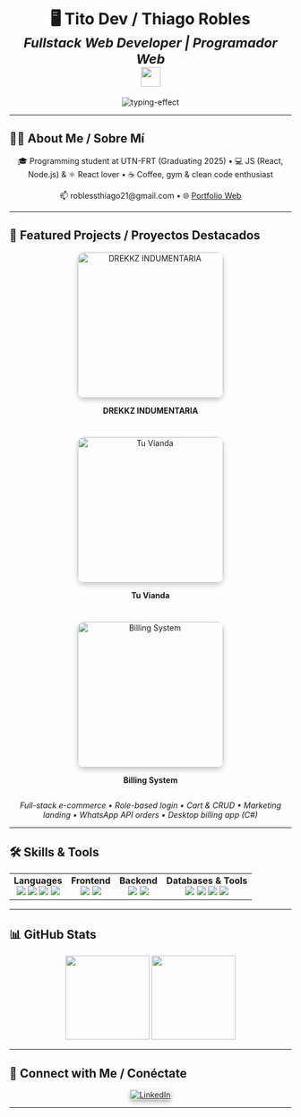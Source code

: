 <!-- ===========================
     👋 HI / HOLA 
=========================== -->

<h1 align="center">
  🖥️ Tito Dev / Thiago Robles  
  <br>
  <sub><i>Fullstack Web Developer | Programador Web</i></sub>
  <br>
  <img src="https://media.giphy.com/media/hvRJCLFzcasrR4ia7z/giphy.gif" width="35">
</h1>

<p align="center">
  <img src="https://readme-typing-svg.herokuapp.com?font=Fira+Code&weight=600&color=00FFFF&size=25&center=true&vCenter=true&width=700&height=100&lines=SI+PUEDES+IMAGINARLO,+PUEDES+PROGRAMARLO;IF+YOU+CAN+IMAGINE+IT,+YOU+CAN+BUILD+IT" alt="typing-effect" />
</p>

---

## 👨‍💻 About Me / Sobre Mí

<p align="center">
  🎓 Programming student at UTN-FRT (Graduating 2025) •  
  💻 JS (React, Node.js) & ⚛️ React lover •  
  ☕ Coffee, gym & clean code enthusiast
</p>

<p align="center">
  📫 roblessthiago21@gmail.com •  
  🌐 <a href="https://titodev.vercel.app" target="_blank">Portfolio Web</a>
</p>

---

## 🚀 Featured Projects / Proyectos Destacados

<div align="center" style="display: flex; justify-content: center; flex-wrap: wrap; gap: 25px;">

  <!-- Project Card 1 -->
  <a href="https://github.com/T1T0Dev/E-COMMERCE" target="_blank" style="text-decoration: none;">
    <img src="https://github.com/user-attachments/assets/4cd733b2-1e5d-4e00-b11b-d6526573a577" width="260" style="border-radius: 12px; box-shadow: 0 4px 10px rgba(0,0,0,0.2);" alt="DREKKZ INDUMENTARIA" />
    <p align="center"><strong>DREKKZ INDUMENTARIA</strong></p>
  </a>

  <!-- Project Card 2 -->
  <a href="https://github.com/T1T0Dev/TU-VIANDA-REACT" target="_blank" style="text-decoration: none;">
    <img src="https://github.com/user-attachments/assets/dd966c6c-8e15-46a4-920f-0773b12c6d24" width="260" style="border-radius: 12px; box-shadow: 0 4px 10px rgba(0,0,0,0.2);" alt="Tu Vianda" />
    <p align="center"><strong>Tu Vianda</strong></p>
  </a>

  <!-- Project Card 3 -->
  <a href="https://github.com/T1T0Dev/KioscoApp" target="_blank" style="text-decoration: none;">
    <img src="https://github.com/user-attachments/assets/376f1f69-ae07-4f9d-8037-92b116f8c6d7" width="260" style="border-radius: 12px; box-shadow: 0 4px 10px rgba(0,0,0,0.2);" alt="Billing System" />
    <p align="center"><strong>Billing System</strong></p>
  </a>

</div>

<p align="center">
  <em>
    Full-stack e-commerce • Role-based login • Cart & CRUD  
    • Marketing landing • WhatsApp API orders  
    • Desktop billing app (C#)
  </em>
</p>

---

## 🛠️ Skills & Tools

<div align="center">
  <table>
    <tr>
      <td align="center">
        <strong>Languages</strong><br>
        <img src="https://img.shields.io/badge/HTML5-E34F26?style=flat-square&logo=html5" />
        <img src="https://img.shields.io/badge/CSS3-1572B6?style=flat-square&logo=css3" />
        <img src="https://img.shields.io/badge/JavaScript-F7DF1E?style=flat-square&logo=javascript" />
        <img src="https://img.shields.io/badge/TypeScript-007ACC?style=flat-square&logo=typescript" />
      </td>
      <td align="center">
        <strong>Frontend</strong><br>
        <img src="https://img.shields.io/badge/React-61DAFB?style=flat-square&logo=react" />
        <img src="https://img.shields.io/badge/Vite-646CFF?style=flat-square&logo=vite" />
      </td>
      <td align="center">
        <strong>Backend</strong><br>
        <img src="https://img.shields.io/badge/Node.js-339933?style=flat-square&logo=node.js" />
        <img src="https://img.shields.io/badge/Express-404D59?style=flat-square&logo=express" />
      </td>
      <td align="center">
        <strong>Databases & Tools</strong><br>
        <img src="https://img.shields.io/badge/MySQL-4479A1?style=flat-square&logo=mysql" />
        <img src="https://img.shields.io/badge/SQL%20Server-CC2927?style=flat-square&logo=microsoft-sql-server" />
        <img src="https://img.shields.io/badge/MongoDB-47A248?style=flat-square&logo=mongodb" />
        <img src="https://img.shields.io/badge/Git-F05032?style=flat-square&logo=git" />
      </td>
    </tr>
  </table>
</div>

---

## 📊 GitHub Stats

<p align="center">
  <img src="https://github-readme-stats.vercel.app/api?username=T1T0Dev&show_icons=true&theme=radical" height="150" />
  <img src="https://github-readme-stats.vercel.app/api/top-langs/?username=T1T0Dev&layout=compact&theme=radical" height="150" />
</p>

---

## 📱 Connect with Me / Conéctate

<p align="center">
  <a href="https://www.linkedin.com/in/tito-dev/" target="_blank">
    <img src="https://img.shields.io/badge/Conectar%20en%20LinkedIn-0A66C2?style=for-the-badge&logo=linkedin&logoColor=white" alt="LinkedIn" style="box-shadow: 0 4px 10px rgba(0,0,0,0.3);" />
  </a>
</p>

---

